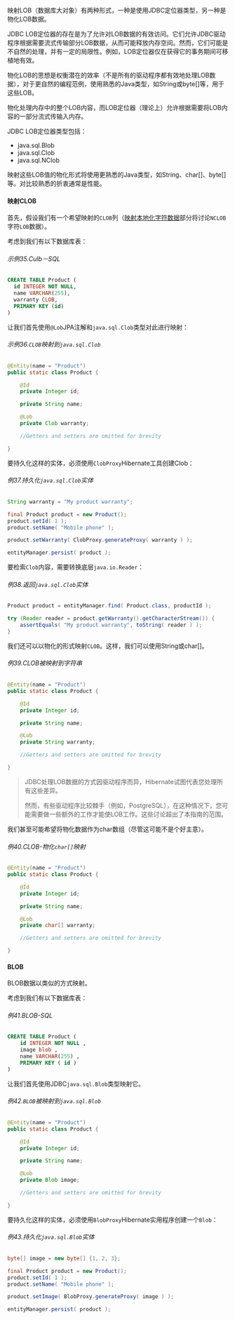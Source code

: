 映射LOB（数据库大对象）有两种形式，一种是使用JDBC定位器类型，另一种是物化LOB数据。

JDBC LOB定位器的存在是为了允许对LOB数据的有效访问。它们允许JDBC驱动程序根据需要流式传输部分LOB数据，从而可能释放内存空间。然而，它们可能是不自然的处理，并有一定的局限性。例如，LOB定位器仅在获得它的事务期间可移植地有效。

物化LOB的思想是权衡潜在的效率（不是所有的驱动程序都有效地处理LOB数据），对于更自然的编程范例，使用熟悉的Java类型，如String或byte\[\]等，用于这些LOB。

物化处理内存中的整个LOB内容，而LOB定位器（理论上）允许根据需要将LOB内容的一部分流式传输入内存。

JDBC LOB定位器类型包括：

* java.sql.Blob
* java.sql.Clob
* java.sql.NClob

映射这些LOB值的物化形式将使用更熟悉的Java类型，如String、char\[\]、byte\[\]等。对比较熟悉的折衷通常是性能。

#### 映射CLOB

首先，假设我们有一个希望映射的`CLOB`列（[映射本地化字符数据](http://docs.jboss.org/hibernate/orm/current/userguide/html_single/Hibernate_User_Guide.html#basic-nationalized)部分将讨论`NCLOB`字符`LOB`数据）。

考虑到我们有以下数据库表：

###### 示例35.Culb－SQL

```SQL
CREATE TABLE Product (
  id INTEGER NOT NULL,
  name VARCHAR(255),
  warranty CLOB,
  PRIMARY KEY (id)
)
```

让我们首先使用`@Lob`JPA注解和`java.sql.Clob`类型对此进行映射：

###### 示例36.`CLOB`映射到`java.sql.Clob`

```java
@Entity(name = "Product")
public static class Product {

    @Id
    private Integer id;

    private String name;

    @Lob
    private Clob warranty;

    //Getters and setters are omitted for brevity

}
```

要持久化这样的实体，必须使用`ClobProxy`Hibernate工具创建Clob：

###### 例37.持久化`java.sql.Clob`实体

```java
String warranty = "My product warranty";

final Product product = new Product();
product.setId( 1 );
product.setName( "Mobile phone" );

product.setWarranty( ClobProxy.generateProxy( warranty ) );

entityManager.persist( product );
```

要检索`Clob`内容，需要转换底层`java.io.Reader`：

###### 例38.返回`java.sql.Clob`实体

```java
Product product = entityManager.find( Product.class, productId );

try (Reader reader = product.getWarranty().getCharacterStream()) {
    assertEquals( "My product warranty", toString( reader ) );
}
```

我们还可以以物化的形式映射`CLOB`。这样，我们可以使用String或char\[\]。

###### 例39.CLOB被映射到字符串

```java
@Entity(name = "Product")
public static class Product {

    @Id
    private Integer id;

    private String name;

    @Lob
    private String warranty;

    //Getters and setters are omitted for brevity

}
```

> JDBC处理LOB数据的方式因驱动程序而异，Hibernate试图代表您处理所有这些差异。
>
> 然而，有些驱动程序比较棘手（例如，PostgreSQL），在这种情况下，您可能需要做一些额外的工作才能使LOB工作。这些讨论超出了本指南的范围。

我们甚至可能希望将物化数据作为char数组（尽管这可能不是个好主意）。

###### 例40._CLOB-物化_`char[]`_映射_

```java
@Entity(name = "Product")
public static class Product {

    @Id
    private Integer id;

    private String name;

    @Lob
    private char[] warranty;

    //Getters and setters are omitted for brevity

}
```

#### BLOB

BLOB数据以类似的方式映射。

考虑到我们有以下数据库表：

###### 例41.BLOB-SQL

```SQL
CREATE TABLE Product (
    id INTEGER NOT NULL ,
    image blob ,
    name VARCHAR(255) ,
    PRIMARY KEY ( id )
)
```

让我们首先使用JDBC`java.sql.Blob`类型映射它。

###### 例42.`BLOB`被映射到`java.sql.Blob`

```java
@Entity(name = "Product")
public static class Product {

    @Id
    private Integer id;

    private String name;

    @Lob
    private Blob image;

    //Getters and setters are omitted for brevity

}
```

要持久化这样的实体，必须使用`BlobProxy`Hibernate实用程序创建一个`Blob`：

###### 例43.持久化`java.sql.Blob`实体

```java
byte[] image = new byte[] {1, 2, 3};

final Product product = new Product();
product.setId( 1 );
product.setName( "Mobile phone" );

product.setImage( BlobProxy.generateProxy( image ) );

entityManager.persist( product );
```



